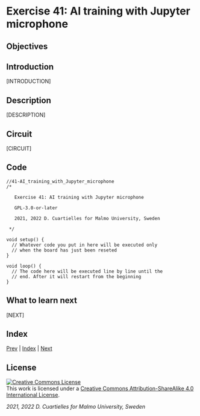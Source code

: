 # Exercise 41: AI training with Jupyter microphone

## Objectives



## Introduction

[INTRODUCTION]









## Description

[DESCRIPTION]

## Circuit

[CIRCUIT]

## Code

```c_cpp
//41-AI_training_with_Jupyter_microphone
/*

   Exercise 41: AI training with Jupyter microphone

   GPL-3.0-or-later

   2021, 2022 D. Cuartielles for Malmo University, Sweden

 */

void setup() {
  // Whatever code you put in here will be executed only 
  // when the board has just been reseted
}

void loop() {
  // The code here will be executed line by line until the 
  // end. After it will restart from the beginning
}
```

## What to learn next

[NEXT]

## Index

[Prev](../40-AI_technologies_available/40-AI_technologies_available.md) |  [Index](../course_index.md) |  [Next](../42-AI_training_with_Jupyter_IMU/42-AI_training_with_Jupyter_IMU.md)

## License

<a rel="license" href="http://creativecommons.org/licenses/by-sa/4.0/"><img alt="Creative Commons License" style="border-width:0" src="https://i.creativecommons.org/l/by-sa/4.0/80x15.png" /></a><br />This work is licensed under a <a rel="license" href="http://creativecommons.org/licenses/by-sa/4.0/">Creative Commons Attribution-ShareAlike 4.0 International License</a>.

*2021, 2022 D. Cuartielles for Malmo University, Sweden*
